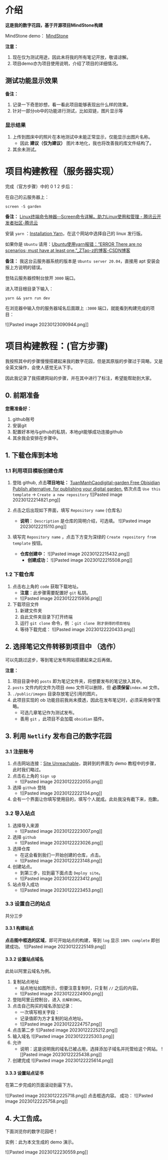 # 介绍

**这是我的数字花园，基于开源项目MindStone构建**

MindStone demo： [MindStone](https://mindstone.tuancao.me/note/__index)

**注意：** 
1. 现在仅为测试用途，因此未将我的所有笔记开放，敬请谅解。
2. 项目demo亦为项目使用说明，介绍了项目的详细情况。

## 测试功能显示效果

**备注：**
1. 记录一下奇思妙想，看一看此项目能够表现出什么样的效果。
2. 针对一部分ob中的功能进行测试，比如双链，图片显示等

### 显示结果

1. 上传到图床中的照片在本地测试中未能正常显示，仅能显示出图片名称。
   - 因此 **建议（仅为建议）** 图片本地化，我也将改善我的库文件结构了。
2. 其余未测试。


# 项目构建教程（服务器实现）

完成（官方步骤）中的 0 1 2 步后：

在自己的云服务器上：

``` shell
screen -S garden
```

**备注：** [Linux终端命令神器--Screen命令详解。助力Linux使用和管理 - 腾讯云开发者社区-腾讯云](https://cloud.tencent.com/developer/article/1844735)

安装 `yarn` ：[Installation  Yarn](https://classic.yarnpkg.com/lang/en/docs/install/#mac-stable)，在这个网站中选择自己的 linux 发行版。

如果你是 `Ubuntu` 请用：[Ubuntu使用yarn报错：“ERROR There are no scenarios; must have at least one.”_ZTao-z的博客-CSDN博客](https://blog.csdn.net/think_A_lot/article/details/103276336)

**备注：** 我这台云服务器系统的版本是 `Ubuntu server 20.04`，直接用 apt 安装会报上方说明的错误。

登陆云服务器控制台放开 `3000` 端口。

进入项目根目录下输入：
``` shell
yarn && yarn run dev
```

在浏览器中输入你的服务器域名后面跟上 `:3000` 端口，就能看到构建完成的项目：

![[Pasted image 20230123090944.png]]

# 项目构建教程：(官方步骤)


我按照其中的步骤慢慢搭建起来我的数字花园，但是其原版的步骤过于简略，又是全英文操作，会使人感觉无从下手。

因此我记录了我搭建网站的步骤，并在其中进行了标注，希望能帮助到大家。

## 0. 前期准备

**您需准备好：**
1. github账号
2. 安装git
3. 配置好本地与github的私钥，本地git能够成功连接github
4. 其余我会安排在步骤中。

## 1. 下载仓库到本地

### 1.1 利用项目模板创建仓库

1. 登陆 github, 点击**项目地址：** [TuanManhCaodigital-garden Free Obisidian Publish alternative, for publishing your digital garden.](https://github.com/TuanManhCao/digital-garden)
   依次点击 `Use this template` -> `Create a new repository`
   ![[Pasted image 20230122214821.png]]

2. 点击之后出现如下界面，填写 `Repository name` (仓库名)
   -  **说明**： `Description` 是仓库的简明介绍，可选填。
   ![[Pasted image 20230122215110.png]]

3. 填写完 `Repository name` ，点击下方变为深绿的 `Create repository from template` 按钮。
   - **仓库创建中：**
     ![[Pasted image 20230122215432.png]] 
     - **创建成功：**
       ![[Pasted image 20230122215508.png]]
### 1.2 下载仓库
1. 点击右上角的 `code` 获取下载地址。
   - **注意**：此步骤需要配置好 `git` 私钥。
   -  ![[Pasted image 20230122215936.png]]
2. 下载项目文件
   1. 新建文件夹
   2. 自此文件夹目录下打开终端
   3. 运行 `git clone` 命令，例 ：`git clone 刚才获得的项目地址`
   4. 等待下载完成：
      ![[Pasted image 20230122220433.png]]

## 2. 选择笔记文件转移到项目中 （选作）

可以先跳过这步，等到笔记发布网站搭建起来之后再做。

**注意：**
1. 项目目录中的 `posts` 即为笔记文件夹，将想要发布的笔记放入其中。
2. `posts` 文件内的文件为项目 `demo` 文件可以删除，但 **必须保留**`index.md` 文件。
3. `./public/images` 目录存放笔记引用的图片。
4. 此项目实现的 ob 功能目前我尚未摸透，因此在发布笔记时，必须采用保守策略。
   - 可选几章笔记作为测试发布。
   - 善用 `git` ，此项目不会加载 `obsidian` 插件。

## 3. 利用 `Netlify` 发布自己的数字花园

### 3.1 注册账号

1. 点击网站连接：[Site Unreachable](https://www.netlify.com/blog/2020/11/30/how-to-deploy-next.js-sites-to-netlify/)，跳转到的界面为 demo 教程中的步骤，此时我们略过。
2. 点击右上角的 `Sign up`
   - ![[Pasted image 20230122222055.png]]
3. 选择 `github` 登陆
   - ![[Pasted image 20230122222134.png]]
4. 会有一个界面让你填写使用目的，填写个人就成。此处我没有截下来，抱歉。

### 3.2 导入站点

1. 选择导入来源
   - ![[Pasted image 20230122223007.png]]
2. 选择 `github`
   - ![[Pasted image 20230122223026.png]]
3. 选择仓库
   - 在这会看到我们一开始创建的仓库，点击。
   - ![[Pasted image 20230122223148.png]]
4. 创建站点。
   - 到第三步，拉到最下面点击 `Deploy site`。
   - ![[Pasted image 20230122223412.png]]
5. 站点导入成功
    - ![[Pasted image 20230122223453.png]]
### 3.3 设置自己的站点
共分三步
#### 3.3.1 构建站点
**点击图中框选的区域**，即可开始站点的构建，等到 `log` 显示 `100% complete` 即创建成功。
![[Pasted image 20230122225149.png]]

#### 3.3.2 设置站点域名

此处以阿里云域名为例。

1. 复制站点地址
   - 站点地址如图所示，但要注意复制时，只复制 `//` 之后的内容。
    -  ![[Pasted image 20230122224900.png]]
2. 登陆阿里云控制台，进入 `云解析DNS`。
3. 点击自己购买的域名添加记录：
   - 一次填写相关字段：
   - 记录值即为方才复制的站点地址。
   - ![[Pasted image 20230122224757.png]]
4. 点击第二步
    ![[Pasted image 20230122225212.png]]
5. 输入域名
   ![[Pasted image 20230122225303.png]]
6. 允许
   - 说明：这是说明我的域名已被占用，选择添加子域名并托管给这个网站。
   ![[Pasted image 20230122225438.png]]
7. 创建完成
   ![[Pasted image 20230122225614.png]]
#### 3.3.3 设置站点证书
在第二步完成的页面滚动到最下方。

![[Pasted image 20230122225718.png]]
点击框选内容。
成功：
![[Pasted image 20230122225758.png]]
## 4. 大工告成。

下面浏览你的数字花园吧！

实例：此为本文生成的 demo 演示。

![[Pasted image 20230122230559.png]]